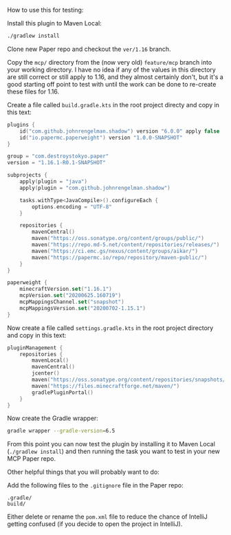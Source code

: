 How to use this for testing:

Install this plugin to Maven Local:

```bash
./gradlew install
```

Clone new Paper repo  and checkout the `ver/1.16` branch.

Copy the `mcp/` directory from the (now very old) `feature/mcp` branch into your working directory. I have no idea
if any of the values in this directory are still correct or still apply to 1.16, and they almost certainly don't,
but it's a good starting off point to test with until the work can be done to re-create these files for 1.16.

Create a file called `build.gradle.kts` in the root project directy and copy in this text:
```kotlin
plugins {
    id("com.github.johnrengelman.shadow") version "6.0.0" apply false
    id("io.papermc.paperweight") version "1.0.0-SNAPSHOT"
}

group = "com.destroystokyo.paper"
version = "1.16.1-R0.1-SNAPSHOT"

subprojects {
    apply(plugin = "java")
    apply(plugin = "com.github.johnrengelman.shadow")

    tasks.withType<JavaCompile>().configureEach {
        options.encoding = "UTF-8"
    }

    repositories {
        mavenCentral()
        maven("https://oss.sonatype.org/content/groups/public/")
        maven("https://repo.md-5.net/content/repositories/releases/")
        maven("https://ci.emc.gs/nexus/content/groups/aikar/")
        maven("https://papermc.io/repo/repository/maven-public/")
    }
}

paperweight {
    minecraftVersion.set("1.16.1")
    mcpVersion.set("20200625.160719")
    mcpMappingsChannel.set("snapshot")
    mcpMappingsVersion.set("20200702-1.15.1")
}
```

Now create a file called `settings.gradle.kts` in the root project directory and copy in this text:
```kotlin
pluginManagement {
    repositories {
        mavenLocal()
        mavenCentral()
        jcenter()
        maven("https://oss.sonatype.org/content/repositories/snapshots/")
        maven("https://files.minecraftforge.net/maven/")
        gradlePluginPortal()
    }
}
```

Now create the Gradle wrapper:
```bash
gradle wrapper --gradle-version=6.5
```

From this point you can now test the plugin by installing it to Maven Local (`./gradlew install`) and then running
the task you want to test in your new MCP Paper repo.

Other helpful things that you will probably want to do:

Add the following files to the `.gitignore` file in the Paper repo:
```
.gradle/
build/
```

Either delete or rename the `pom.xml` file to reduce the chance of IntelliJ getting confused
(if you decide to open the project in IntelliJ). 
